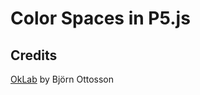 # Color Spaces in P5.js
## Credits
[OkLab](https://bottosson.github.io/posts/oklab/) by Björn Ottosson
